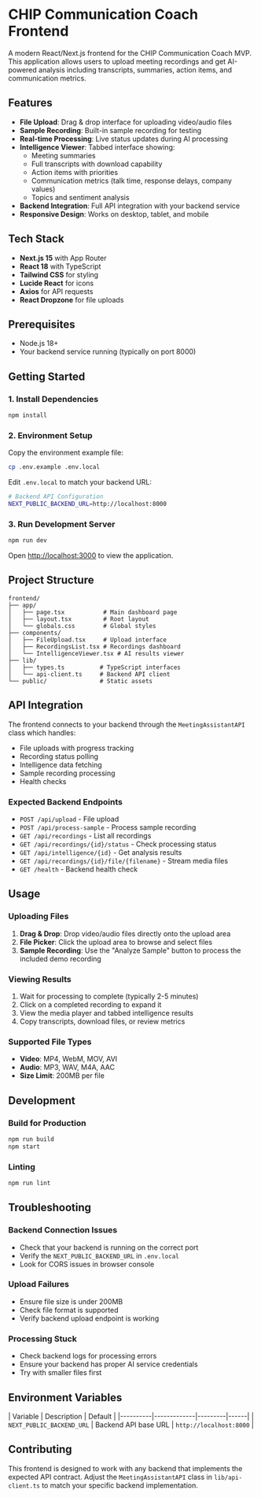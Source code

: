 # CHIP Communication Coach Frontend

A modern React/Next.js frontend for the CHIP Communication Coach MVP. This application allows users to upload meeting recordings and get AI-powered analysis including transcripts, summaries, action items, and communication metrics.

## Features

- **File Upload**: Drag & drop interface for uploading video/audio files
- **Sample Recording**: Built-in sample recording for testing
- **Real-time Processing**: Live status updates during AI processing
- **Intelligence Viewer**: Tabbed interface showing:
  - Meeting summaries
  - Full transcripts with download capability
  - Action items with priorities
  - Communication metrics (talk time, response delays, company values)
  - Topics and sentiment analysis
- **Backend Integration**: Full API integration with your backend service
- **Responsive Design**: Works on desktop, tablet, and mobile

## Tech Stack

- **Next.js 15** with App Router
- **React 18** with TypeScript
- **Tailwind CSS** for styling
- **Lucide React** for icons
- **Axios** for API requests
- **React Dropzone** for file uploads

## Prerequisites

- Node.js 18+ 
- Your backend service running (typically on port 8000)

## Getting Started

### 1. Install Dependencies

```bash
npm install
```

### 2. Environment Setup

Copy the environment example file:

```bash
cp .env.example .env.local
```

Edit `.env.local` to match your backend URL:

```bash
# Backend API Configuration
NEXT_PUBLIC_BACKEND_URL=http://localhost:8000
```

### 3. Run Development Server

```bash
npm run dev
```

Open [http://localhost:3000](http://localhost:3000) to view the application.

## Project Structure

```
frontend/
├── app/
│   ├── page.tsx           # Main dashboard page
│   ├── layout.tsx         # Root layout
│   └── globals.css        # Global styles
├── components/
│   ├── FileUpload.tsx     # Upload interface
│   ├── RecordingsList.tsx # Recordings dashboard
│   └── IntelligenceViewer.tsx # AI results viewer
├── lib/
│   ├── types.ts          # TypeScript interfaces
│   └── api-client.ts     # Backend API client
└── public/               # Static assets
```

## API Integration

The frontend connects to your backend through the `MeetingAssistantAPI` class which handles:

- File uploads with progress tracking
- Recording status polling
- Intelligence data fetching
- Sample recording processing
- Health checks

### Expected Backend Endpoints

- `POST /api/upload` - File upload
- `POST /api/process-sample` - Process sample recording
- `GET /api/recordings` - List all recordings
- `GET /api/recordings/{id}/status` - Check processing status
- `GET /api/intelligence/{id}` - Get analysis results
- `GET /api/recordings/{id}/file/{filename}` - Stream media files
- `GET /health` - Backend health check

## Usage

### Uploading Files

1. **Drag & Drop**: Drop video/audio files directly onto the upload area
2. **File Picker**: Click the upload area to browse and select files
3. **Sample Recording**: Use the "Analyze Sample" button to process the included demo recording

### Viewing Results

1. Wait for processing to complete (typically 2-5 minutes)
2. Click on a completed recording to expand it
3. View the media player and tabbed intelligence results
4. Copy transcripts, download files, or review metrics

### Supported File Types

- **Video**: MP4, WebM, MOV, AVI
- **Audio**: MP3, WAV, M4A, AAC
- **Size Limit**: 200MB per file

## Development

### Build for Production

```bash
npm run build
npm start
```

### Linting

```bash
npm run lint
```

## Troubleshooting

### Backend Connection Issues

- Check that your backend is running on the correct port
- Verify the `NEXT_PUBLIC_BACKEND_URL` in `.env.local`
- Look for CORS issues in browser console

### Upload Failures

- Ensure file size is under 200MB
- Check file format is supported
- Verify backend upload endpoint is working

### Processing Stuck

- Check backend logs for processing errors
- Ensure your backend has proper AI service credentials
- Try with smaller files first

## Environment Variables

| Variable | Description | Default |
|----------|-------------|---------|------|
| `NEXT_PUBLIC_BACKEND_URL` | Backend API base URL | `http://localhost:8000` |

## Contributing

This frontend is designed to work with any backend that implements the expected API contract. Adjust the `MeetingAssistantAPI` class in `lib/api-client.ts` to match your specific backend implementation.
